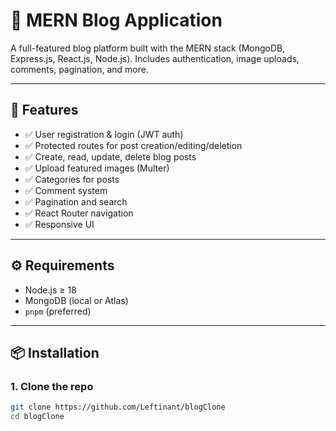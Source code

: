 # 📝 MERN Blog Application

A full-featured blog platform built with the MERN stack (MongoDB, Express.js, React.js, Node.js). Includes authentication, image uploads, comments, pagination, and more.

---

## 🚀 Features

- ✅ User registration & login (JWT auth)
- ✅ Protected routes for post creation/editing/deletion
- ✅ Create, read, update, delete blog posts
- ✅ Upload featured images (Multer)
- ✅ Categories for posts
- ✅ Comment system
- ✅ Pagination and search
- ✅ React Router navigation
- ✅ Responsive UI

---

## ⚙️ Requirements

- Node.js ≥ 18
- MongoDB (local or Atlas)
- `pnpm` (preferred)

---

## 📦 Installation

### 1. Clone the repo

```bash
git clone https://github.com/Leftinant/blogClone
cd blogClone


```
